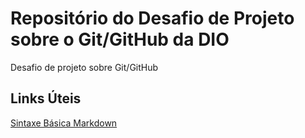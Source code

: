 # Repositório do Desafio de Projeto sobre o Git/GitHub da DIO
Desafio de projeto sobre Git/GitHub

## Links Úteis
[Sintaxe Básica Markdown](https://www.markdownguide.org/)
